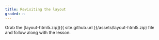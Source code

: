 ```yaml
---
title: Revisiting the layout
graded: n
---
```


Grab the [layout-html5.zip]({{ site.github.url }}/assets/layout-html5.zip) file and follow along with the lesson.